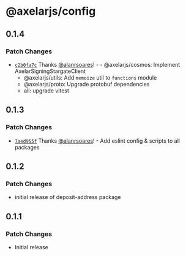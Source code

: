# @axelarjs/config

## 0.1.4

### Patch Changes

- [`c2b0fa7c`](https://github.com/axelarnetwork/axelarjs/commit/c2b0fa7c3920102a30e3e6d205e5574586c47d98) Thanks [@alanrsoares](https://github.com/alanrsoares)! - - @axelarjs/cosmos: Implement AxelarSigningStargateClient
  - @axelarjs/utils: Add `memoize` util to `functions` module
  - @axelarjs/proto: Upgrade protobuf dependencies
  - all: upgrade vitest

## 0.1.3

### Patch Changes

- [`7aed955f`](https://github.com/axelarnetwork/axelarjs/commit/7aed955f4282d10df4e222a402b5701f9b874a88) Thanks [@alanrsoares](https://github.com/alanrsoares)! - Add eslint config & scripts to all packages

## 0.1.2

### Patch Changes

- initial release of deposit-address package

## 0.1.1

### Patch Changes

- Initial release
